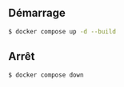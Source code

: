 ## Démarrage

```bash
$ docker compose up -d --build
```

## Arrêt

```bash
$ docker compose down
```
